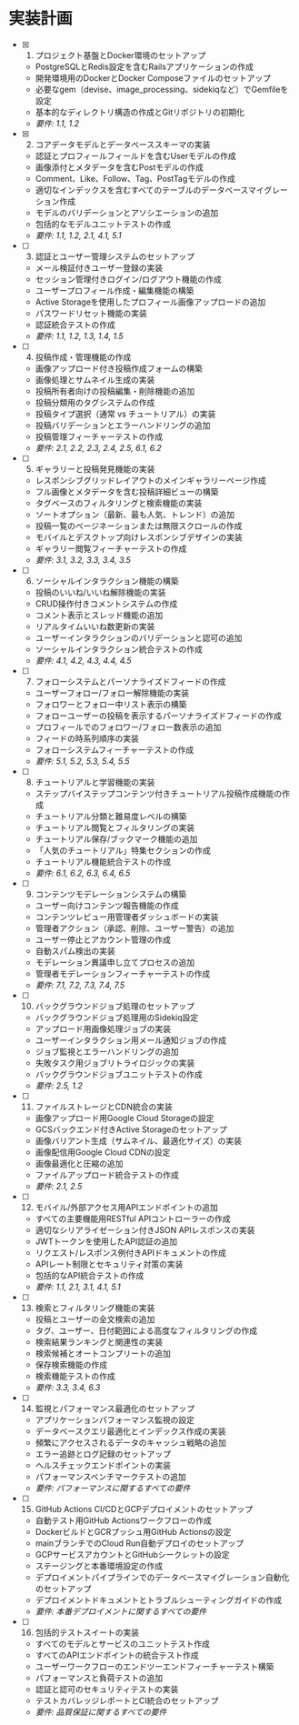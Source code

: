 # 実装計画

- [x] 1. プロジェクト基盤とDocker環境のセットアップ
  - PostgreSQLとRedis設定を含むRailsアプリケーションの作成
  - 開発環境用のDockerとDocker Composeファイルのセットアップ
  - 必要なgem（devise、image_processing、sidekiqなど）でGemfileを設定
  - 基本的なディレクトリ構造の作成とGitリポジトリの初期化
  - _要件: 1.1, 1.2_

- [x] 2. コアデータモデルとデータベーススキーマの実装
  - 認証とプロフィールフィールドを含むUserモデルの作成
  - 画像添付とメタデータを含むPostモデルの作成
  - Comment、Like、Follow、Tag、PostTagモデルの作成
  - 適切なインデックスを含むすべてのテーブルのデータベースマイグレーション作成
  - モデルのバリデーションとアソシエーションの追加
  - 包括的なモデルユニットテストの作成
  - _要件: 1.1, 1.2, 2.1, 4.1, 5.1_

- [ ] 3. 認証とユーザー管理システムのセットアップ
  - メール検証付きユーザー登録の実装
  - セッション管理付きログイン/ログアウト機能の作成
  - ユーザープロフィール作成・編集機能の構築
  - Active Storageを使用したプロフィール画像アップロードの追加
  - パスワードリセット機能の実装
  - 認証統合テストの作成
  - _要件: 1.1, 1.2, 1.3, 1.4, 1.5_

- [ ] 4. 投稿作成・管理機能の作成
  - 画像アップロード付き投稿作成フォームの構築
  - 画像処理とサムネイル生成の実装
  - 投稿所有者向けの投稿編集・削除機能の追加
  - 投稿分類用のタグシステムの作成
  - 投稿タイプ選択（通常 vs チュートリアル）の実装
  - 投稿バリデーションとエラーハンドリングの追加
  - 投稿管理フィーチャーテストの作成
  - _要件: 2.1, 2.2, 2.3, 2.4, 2.5, 6.1, 6.2_

- [ ] 5. ギャラリーと投稿発見機能の実装
  - レスポンシブグリッドレイアウトのメインギャラリーページ作成
  - フル画像とメタデータを含む投稿詳細ビューの構築
  - タグベースのフィルタリングと検索機能の実装
  - ソートオプション（最新、最も人気、トレンド）の追加
  - 投稿一覧のページネーションまたは無限スクロールの作成
  - モバイルとデスクトップ向けレスポンシブデザインの実装
  - ギャラリー閲覧フィーチャーテストの作成
  - _要件: 3.1, 3.2, 3.3, 3.4, 3.5_

- [ ] 6. ソーシャルインタラクション機能の構築
  - 投稿のいいね/いいね解除機能の実装
  - CRUD操作付きコメントシステムの作成
  - コメント表示とスレッド機能の追加
  - リアルタイムいいね数更新の実装
  - ユーザーインタラクションのバリデーションと認可の追加
  - ソーシャルインタラクション統合テストの作成
  - _要件: 4.1, 4.2, 4.3, 4.4, 4.5_

- [ ] 7. フォローシステムとパーソナライズドフィードの作成
  - ユーザーフォロー/フォロー解除機能の実装
  - フォロワーとフォロー中リスト表示の構築
  - フォローユーザーの投稿を表示するパーソナライズドフィードの作成
  - プロフィールでのフォロワー/フォロー数表示の追加
  - フィードの時系列順序の実装
  - フォローシステムフィーチャーテストの作成
  - _要件: 5.1, 5.2, 5.3, 5.4, 5.5_

- [ ] 8. チュートリアルと学習機能の実装
  - ステップバイステップコンテンツ付きチュートリアル投稿作成機能の作成
  - チュートリアル分類と難易度レベルの構築
  - チュートリアル閲覧とフィルタリングの実装
  - チュートリアル保存/ブックマーク機能の追加
  - 「人気のチュートリアル」特集セクションの作成
  - チュートリアル機能統合テストの作成
  - _要件: 6.1, 6.2, 6.3, 6.4, 6.5_

- [ ] 9. コンテンツモデレーションシステムの構築
  - ユーザー向けコンテンツ報告機能の作成
  - コンテンツレビュー用管理者ダッシュボードの実装
  - 管理者アクション（承認、削除、ユーザー警告）の追加
  - ユーザー停止とアカウント管理の作成
  - 自動スパム検出の実装
  - モデレーション異議申し立てプロセスの追加
  - 管理者モデレーションフィーチャーテストの作成
  - _要件: 7.1, 7.2, 7.3, 7.4, 7.5_

- [ ] 10. バックグラウンドジョブ処理のセットアップ
  - バックグラウンドジョブ処理用のSidekiq設定
  - アップロード用画像処理ジョブの実装
  - ユーザーインタラクション用メール通知ジョブの作成
  - ジョブ監視とエラーハンドリングの追加
  - 失敗タスク用ジョブリトライロジックの実装
  - バックグラウンドジョブユニットテストの作成
  - _要件: 2.5, 1.2_

- [ ] 11. ファイルストレージとCDN統合の実装
  - 画像アップロード用Google Cloud Storageの設定
  - GCSバックエンド付きActive Storageのセットアップ
  - 画像バリアント生成（サムネイル、最適化サイズ）の実装
  - 画像配信用Google Cloud CDNの設定
  - 画像最適化と圧縮の追加
  - ファイルアップロード統合テストの作成
  - _要件: 2.1, 2.5_

- [ ] 12. モバイル/外部アクセス用APIエンドポイントの追加
  - すべての主要機能用RESTful APIコントローラーの作成
  - 適切なシリアライゼーション付きJSON APIレスポンスの実装
  - JWTトークンを使用したAPI認証の追加
  - リクエスト/レスポンス例付きAPIドキュメントの作成
  - APIレート制限とセキュリティ対策の実装
  - 包括的なAPI統合テストの作成
  - _要件: 1.1, 2.1, 3.1, 4.1, 5.1_

- [ ] 13. 検索とフィルタリング機能の実装
  - 投稿とユーザーの全文検索の追加
  - タグ、ユーザー、日付範囲による高度なフィルタリングの作成
  - 検索結果ランキングと関連性の実装
  - 検索候補とオートコンプリートの追加
  - 保存検索機能の作成
  - 検索機能テストの作成
  - _要件: 3.3, 3.4, 6.3_

- [ ] 14. 監視とパフォーマンス最適化のセットアップ
  - アプリケーションパフォーマンス監視の設定
  - データベースクエリ最適化とインデックス作成の実装
  - 頻繁にアクセスされるデータのキャッシュ戦略の追加
  - エラー追跡とログ記録のセットアップ
  - ヘルスチェックエンドポイントの実装
  - パフォーマンスベンチマークテストの追加
  - _要件: パフォーマンスに関するすべての要件_

- [ ] 15. GitHub Actions CI/CDとGCPデプロイメントのセットアップ
  - 自動テスト用GitHub Actionsワークフローの作成
  - DockerビルドとGCRプッシュ用GitHub Actionsの設定
  - mainブランチでのCloud Run自動デプロイのセットアップ
  - GCPサービスアカウントとGitHubシークレットの設定
  - ステージングと本番環境設定の作成
  - デプロイメントパイプラインでのデータベースマイグレーション自動化のセットアップ
  - デプロイメントドキュメントとトラブルシューティングガイドの作成
  - _要件: 本番デプロイメントに関するすべての要件_

- [ ] 16. 包括的テストスイートの実装
  - すべてのモデルとサービスのユニットテスト作成
  - すべてのAPIエンドポイントの統合テスト作成
  - ユーザーワークフローのエンドツーエンドフィーチャーテスト構築
  - パフォーマンスと負荷テストの追加
  - 認証と認可のセキュリティテストの実装
  - テストカバレッジレポートとCI統合のセットアップ
  - _要件: 品質保証に関するすべての要件_